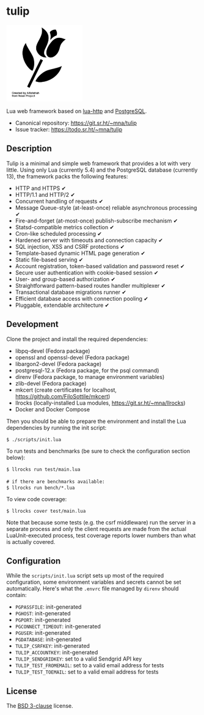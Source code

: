 # tulip

<img src="doc/assets/tulip.png" width="200" height="200" alt="Tulip logo" />

Lua web framework based on [lua-http][http] and [PostgreSQL][pg].

* Canonical repository: https://git.sr.ht/~mna/tulip
* Issue tracker: https://todo.sr.ht/~mna/tulip

## Description

Tulip is a minimal and simple web framework that provides a lot with very little.
Using only Lua (currently 5.4) and the PostgreSQL database (currently 13), the
framework packs the following features:

* HTTP and HTTPS ✔
* HTTP/1.1 and HTTP/2 ✔
* Concurrent handling of requests ✔
* Message Queue-style (at-least-once) reliable asynchronous processing ✔
* Fire-and-forget (at-most-once) publish-subscribe mechanism ✔
* Statsd-compatible metrics collection ✔
* Cron-like scheduled processing ✔
* Hardened server with timeouts and connection capacity ✔
* SQL injection, XSS and CSRF protections ✔
* Template-based dynamic HTML page generation ✔
* Static file-based serving ✔
* Account registration, token-based validation and password reset ✔
* Secure user authentication with cookie-based session ✔
* User- and group-based authorization ✔
* Straightforward pattern-based routes handler multiplexer ✔
* Transactional database migrations runner ✔
* Efficient database access with connection pooling ✔
* Pluggable, extendable architecture ✔

## Development

Clone the project and install the required dependencies:

* libpq-devel (Fedora package)
* openssl and openssl-devel (Fedora package)
* libargon2-devel (Fedora package)
* postgresql-12.x (Fedora package, for the psql command)
* direnv (Fedora package, to manage environment variables)
* zlib-devel (Fedora package)
* mkcert (create certificates for localhost, https://github.com/FiloSottile/mkcert)
* llrocks (locally-installed Lua modules, https://git.sr.ht/~mna/llrocks)
* Docker and Docker Compose

Then you should be able to prepare the environment and install the Lua dependencies
by running the init script:

```
$ ./scripts/init.lua
```

To run tests and benchmarks (be sure to check the configuration section below):

```
$ llrocks run test/main.lua

# if there are benchmarks available:
$ llrocks run bench/*.lua
```

To view code coverage:

```
$ llrocks cover test/main.lua
```

Note that because some tests (e.g. the csrf middleware) run the server in a separate
process and only the client requests are made from the actual LuaUnit-executed process,
test coverage reports lower numbers than what is actually covered.

## Configuration

While the `scripts/init.lua` script sets up most of the required configuration, some
environment variables and secrets cannot be set automatically. Here's what the `.envrc`
file managed by `direnv` should contain:

* `PGPASSFILE`: init-generated
* `PGHOST`: init-generated
* `PGPORT`: init-generated
* `PGCONNECT_TIMEOUT`: init-generated
* `PGUSER`: init-generated
* `PGDATABASE`: init-generated
* `TULIP_CSRFKEY`: init-generated
* `TULIP_ACCOUNTKEY`: init-generated
* `TULIP_SENDGRIDKEY`: set to a valid Sendgrid API key
* `TULIP_TEST_FROMEMAIL`: set to a valid email address for tests
* `TULIP_TEST_TOEMAIL`: set to a valid email address for tests

## License

The [BSD 3-clause][bsd] license.

[bsd]: http://opensource.org/licenses/BSD-3-Clause
[http]: https://github.com/daurnimator/lua-http
[pg]: https://www.postgresql.org/
